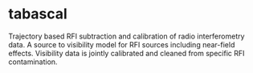 # tabascal
Trajectory based RFI subtraction and calibration of radio interferometry data. A source to visibility model for RFI sources including near-field effects. Visibility data is jointly calibrated and cleaned from specific RFI contamination.
